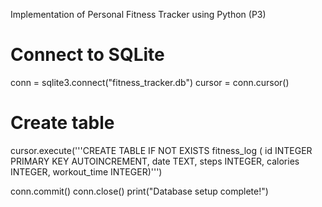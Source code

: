 Implementation of Personal Fitness Tracker using Python (P3)

# Connect to SQLite
conn = sqlite3.connect("fitness_tracker.db")
cursor = conn.cursor()

# Create table
cursor.execute('''CREATE TABLE IF NOT EXISTS fitness_log (
                    id INTEGER PRIMARY KEY AUTOINCREMENT,
                    date TEXT,
                    steps INTEGER,
                    calories INTEGER,
                    workout_time INTEGER)''')

conn.commit()
conn.close()
print("Database setup complete!")

